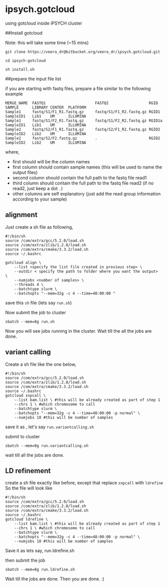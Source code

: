 # ipsych.gotcloud
using gotcloud inside iPSYCH cluster

##Install gotcloud

Note: this will take some time (~15 mins)
```
git clone https://veera_dr@bitbucket.org/veera_dr/ipsych.gotcloud.git

cd ipsych-gotcloud

sh install.sh

```
##prepare the input file list

if you are starting with fastq files, prepare a file similar to the following example 

```
MERGE_NAME	FASTQ1						FASTQ2					RGID 	SAMPLE		LIBRARY	CENTER	PLATFORM 
Sample1		fastq/S1/F1_R1.fastq.gz		fastq/S1/F1_R2.fastq.gz	RGID1	SampleID1	Lib1	UM		ILLUMINA 
Sample1		fastq/S1/F2_R1.fastq.gz		fastq/S1/F2_R2.fastq.gz	RGID1a	SampleID1	Lib1	UM		ILLUMINA 
Sample2		fastq/S2/F1_R1.fastq.gz		fastq/S2/F1_R2.fastq.gz	RGID2	SampleID2	Lib2	UM		ILLUMINA 
Sample2		fastq/S2/F2.fastq.gz		.						RGID2	SampleID2	Lib2	UM		ILLUMINA 

```

where, 

 - first should will be the column names
 - first column should contain sample names (this will be used to name the output files)
 - second column should contain the full path to the fastq file read1
 - third column should contain the full path to the fastq file read2 (if no read2, just keep a dot `.`)
 - other columns are self explanatory (just add the read group information according to your sample)


## alignment 

Just create a sh file as following,

```
#!/bin/sh
source /com/extra/gcc/5.2.0/load.sh
source /com/extra/zlib/1.2.8/load.sh
source /com/extra/cmake/3.3.2/load.sh
source ~/.bashrc

gotcloud align \
	--list <specify the list file created in previous step> \
	--outdir < specify the path to folder where you want the output>  \
	--numjobs <number of samples> \
	--threads 4 \
	--batchtype slurm \
	--batchopts "--mem=32g -c 4 --time=48:00:00 "
```
save this `sh` file (lets say `run.sh`)

Now submit the job to cluster

`sbatch --mem=8g run.sh`

Now you will see jobs running in the cluster. Wait till the all the jobs are done.

## variant calling 

Create a sh file like the one below,
```
#!/bin/sh
source /com/extra/gcc/5.2.0/load.sh
source /com/extra/zlib/1.2.8/load.sh
source /com/extra/cmake/3.3.2/load.sh
source ~/.bashrc
gotcloud snpcall \
	--list bam.list \ #this will be already created as part of step 1 
	--chrs 1 \ #which chromosome to call 
	--batchtype slurm \
	--batchopts "--mem=32g -c 4 --time=48:00:00 -p normal" \
	--numjobs 10 #this will be number of samples 
```

save it as , let's say `run.variantcalling.sh`

submit to cluster

`sbatch --mem=8g run.variantcalling.sh`

wait till all the jobs are done. 

## LD refinement 
 
 create a sh file exactly like before, except that replace `snpcall` with `ldrefine`
 So the file will look like 
```
#!/bin/sh
source /com/extra/gcc/5.2.0/load.sh
source /com/extra/zlib/1.2.8/load.sh
source /com/extra/cmake/3.3.2/load.sh
source ~/.bashrc
gotcloud ldrefine \
	--list bam.list \ #this will be already created as part of step 1 
	--chrs 1 \ #which chromosome to call 
	--batchtype slurm \
	--batchopts "--mem=32g -c 4 --time=48:00:00 -p normal" \
	--numjobs 10 #this will be number of samples 
```

Save it as lets say, run.ldrefine.sh

then submit the job

`sbatch --mem=8g run.ldrefine.sh`

Wait till the jobs are done. Then you are done. :)
